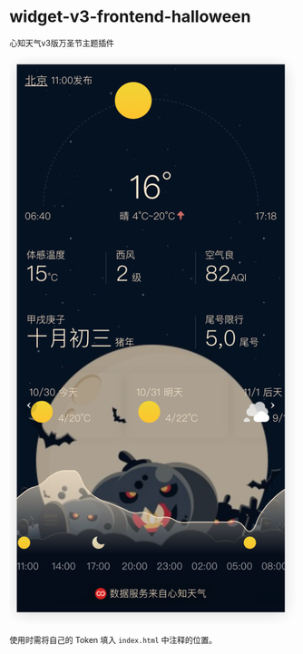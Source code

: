 # widget-v3-frontend-halloween

心知天气v3版万圣节主题插件

![预览](./preview.png)

使用时需将自己的 Token 填入 `index.html` 中注释的位置。
